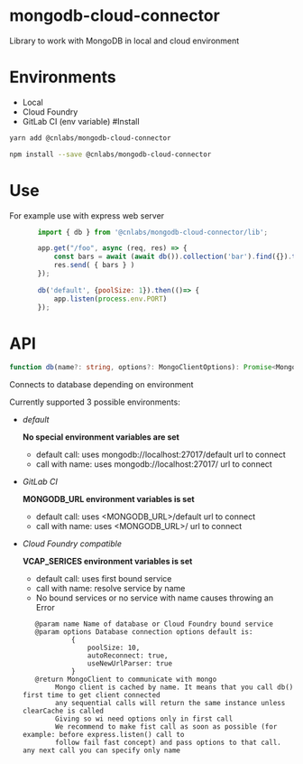 # mongodb-cloud-connector
Library to work with MongoDB in local and cloud environment
# Environments
* Local
* Cloud Foundry
* GitLab CI (env variable)
#Install
```bash
yarn add @cnlabs/mongodb-cloud-connector
```

```bash
npm install --save @cnlabs/mongodb-cloud-connector
```
# Use
For example use with express web server
```javascript
       import { db } from '@cnlabs/mongodb-cloud-connector/lib';

       app.get("/foo", async (req, res) => {
           const bars = await (await db()).collection('bar').find({}).toArray()
           res.send( { bars } )
       });
 
       db('default', {poolSize: 1}).then(()=> {
           app.listen(process.env.PORT)
       });
```

# API
```typescript
function db(name?: string, options?: MongoClientOptions): Promise<MongoClient>;
```
Connects to database depending on environment

Currently supported 3 possible environments:

 - *default*
 
   **No special environment variables are set**
   
     - default call: uses mongodb://localhost:27017/default url to connect
     - call with name: uses mongodb://localhost:27017/<name> url to connect
 
 - *GitLab CI*
 
   **MONGODB_URL environment variables is set**
   
     - default call: uses <MONGODB_URL>/default url to connect
     - call with name: uses <MONGODB_URL>/<name> url to connect
     
 - *Cloud Foundry compatible*
 
   **VCAP_SERICES environment variables is set**
   
     - default call: uses first bound service
     - call with name: resolve service by name
     - No bound services or no service with name causes throwing an Error
     ```
        @param name Name of database or Cloud Foundry bound service
        @param options Database connection options default is:
                 {
                     poolSize: 10,
                     autoReconnect: true,
                     useNewUrlParser: true
                 }
        @return MongoClient to communicate with mongo
             Mongo client is cached by name. It means that you call db() first time to get client connected
             any sequential calls will return the same instance unless clearCache is called
             Giving so wi need options only in first call
             We recommend to make fist call as soon as possible (for example: before express.listen() call to
             follow fail fast concept) and pass options to that call. any next call you can specify only name
     ```

